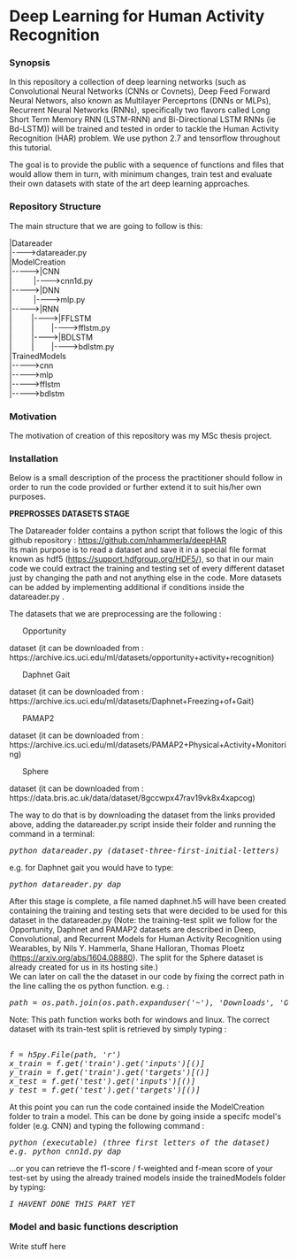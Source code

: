 # Deep Learning for Human Activity Recognition

<h3>Synopsis</h3>
In this repository a collection of deep learning networks (such as Convolutional Neural Networks (CNNs or Covnets), Deep Feed Forward Neural Networs, also known as Multilayer Perceprtons (DNNs or MLPs), Recurrent Neural Networks (RNNs), specifically two flavors called Long Short Term Memory RNN (LSTM-RNN) and Bi-Directional LSTM RNNs (ie Bd-LSTM)) will be trained and tested in order to tackle the Human Activity Recognition (HAR) problem.
We use python 2.7 and tensorflow throughout this tutorial.

The goal is to provide the public with a sequence of functions and files that would allow them in turn, with minimum changes, train test and evaluate their own datasets with state of the art deep learning approaches.

<h3>Repository Structure</h3>

The main structure that we are going to follow is this:

|Datareader  
|---->datareader.py  
|ModelCreation  
|----->|CNN  
|&nbsp;&nbsp;&nbsp;&nbsp;&nbsp;&nbsp;&nbsp;&nbsp;&nbsp;&nbsp;|---->cnn1d.py  
|----->|DNN  
|&nbsp;&nbsp;&nbsp;&nbsp;&nbsp;&nbsp;&nbsp;&nbsp;&nbsp;&nbsp;|---->mlp.py  
|----->|RNN  
|&nbsp;&nbsp;&nbsp;&nbsp;&nbsp;&nbsp;&nbsp;&nbsp;&nbsp;|---->|FFLSTM  
|&nbsp;&nbsp;&nbsp;&nbsp;&nbsp;&nbsp;&nbsp;&nbsp;&nbsp;|&nbsp;&nbsp;&nbsp;&nbsp;&nbsp;&nbsp;&nbsp;&nbsp;|---->fflstm.py  
|&nbsp;&nbsp;&nbsp;&nbsp;&nbsp;&nbsp;&nbsp;&nbsp;&nbsp;|---->|BDLSTM  
|&nbsp;&nbsp;&nbsp;&nbsp;&nbsp;&nbsp;&nbsp;&nbsp;&nbsp;|&nbsp;&nbsp;&nbsp;&nbsp;&nbsp;&nbsp;&nbsp;&nbsp;|---->bdlstm.py  
|TrainedModels  
|----->cnn  
|----->mlp  
|----->fflstm  
|----->bdlstm  

<h3>Motivation</h3>
The motivation of creation of this repository was my MSc thesis project.

<h3>Installation</h3>

Below is a small description of the process the practitioner should follow in order to run the code provided or further extend it to suit his/her own purposes.  

<b>PREPROSSES DATASETS STAGE</b>

The Datareader folder contains a python script that follows the logic of this github repository : https://github.com/nhammerla/deepHAR  
Its main purpose is to read a dataset and save it in a special file format known as hdf5 (https://support.hdfgroup.org/HDF5/), so that
in our main code we could extract the training and testing set of every different dataset just by changing the path and not anything else in the code. More datasets can be added by implementing additional if conditions inside the datareader.py  .

The datasets that we are preprocessing are the following :  
<ul>Opportunity</ul> dataset (it can be downloaded from : https://archive.ics.uci.edu/ml/datasets/opportunity+activity+recognition)  
<ul>Daphnet Gait</ul> dataset (it can be downloaded from : https://archive.ics.uci.edu/ml/datasets/Daphnet+Freezing+of+Gait)  
<ul>PAMAP2</ul> dataset (it can be downloaded from : https://archive.ics.uci.edu/ml/datasets/PAMAP2+Physical+Activity+Monitoring)  
<ul>Sphere</ul> dataset (it can be downloaded from : https://data.bris.ac.uk/data/dataset/8gccwpx47rav19vk8x4xapcog)  

The way to do that is by downloading the dataset from the links provided above, adding the datareader.py script inside their
folder and running the command in a terminal:  
<pre><i>python datareader.py (dataset-three-first-initial-letters)</i></pre>  
e.g. for Daphnet gait you would have to type:  
<pre><i>python datareader.py dap</i></pre>

After this stage is complete, a file named daphnet.h5 will have been created containing the training and testing sets that were decided to be used for this dataset in the datareader.py (Note: the training-test split we follow for the Opportunity, Daphnet and PAMAP2 datasets are described in Deep, Convolutional, and Recurrent Models for Human Activity Recognition using Wearables, by Nils Y. Hammerla, Shane Halloran, Thomas Ploetz (https://arxiv.org/abs/1604.08880). The split for the Sphere dataset is already created for us in its hosting site.)  
We can later on call the the dataset in our code by fixing the correct path in the line calling the os python function.
e.g. :  
<pre><i>path = os.path.join(os.path.expanduser('~'), 'Downloads', 'OpportunityUCIDataset', 'opportunity.h5')</i></pre>    
Note: This path function works both for windows and linux.
The correct dataset with its train-test split is retrieved by simply typing :
<pre><i>
f = h5py.File(path, 'r')  
x_train = f.get('train').get('inputs')[()]
y_train = f.get('train').get('targets')[()]
x_test = f.get('test').get('inputs')[()]
y_test = f.get('test').get('targets')[()]
</i></pre>

At this point you can run the code contained inside the ModelCreation folder to train a model.
This can be done by going inside a specifc model's folder (e.g. CNN) and typing the following command :
<pre><i>python (executable) (three first letters of the dataset)  
e.g. python cnn1d.py dap
</i></pre>

...or you can retrieve the f1-score / f-weighted and f-mean score of your test-set by using the already trained models inside the
trainedModels folder by typing:
<pre><i>I HAVENT DONE THIS PART YET</i></pre>

<h3>Model and basic functions description</h3>

Write stuff here
